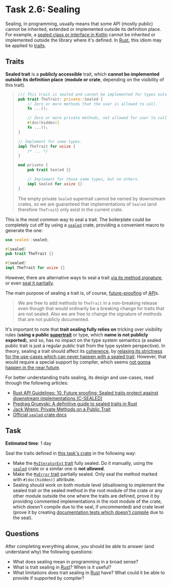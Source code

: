 Task 2.6: Sealing
=================

Sealing, in programming, usually means that some API (mostly public) cannot be inherited, extended or implemented outside its definition place. For example, a [sealed class or interface in Kotlin][1] cannot be inherited or implemented outside the library where it's defined. In [Rust], this idiom may be applied to [traits][2]. 




## Traits

__Sealed trait__ is a __publicly accessible__ trait, which __cannot be implemented outside its definition place__ (__module or crate__, depending on the visibility of this trait).

> ```rust
> /// This trait is sealed and cannot be implemented for types outside this crate.
> pub trait TheTrait: private::Sealed {
>     // Zero or more methods that the user is allowed to call.
>     fn ...();
>
>     // Zero or more private methods, not allowed for user to call.
>     #[doc(hidden)]
>     fn ...();
> }
>
> // Implement for some types.
> impl TheTrait for usize {
>     /* ... */
> }
>
> mod private {
>     pub trait Sealed {}
>
>     // Implement for those same types, but no others.
>     impl Sealed for usize {}
> }
> ```
> The empty private `Sealed` supertrait cannot be named by downstream crates, so we are guaranteed that implementations of `Sealed` (and therefore `TheTrait`) only exist in the current crate.

This is the most common way to seal a trait. The boilerplate could be completely cut off by using a [`sealed`] crate, providing a convenient macro to generate the one:
```rust
use sealed::sealed;

#[sealed]
pub trait TheTrait {}

#[sealed]
impl TheTrait for usize {}
```

However, there are alternative ways to seal a trait [via its method signature][5], or even [seal it partially][6].

The main purpose of sealing a trait is, of course, [future-proofing][7] of [API]s.

> We are free to add methods to `TheTrait` in a non-breaking release even though that would ordinarily be a breaking change for traits that are not sealed. Also we are free to change the signature of methods that are not publicly documented.

It's important to note that __trait sealing fully relies on__ tricking over visibility rules (__using a public [supertrait][8]__ or type, which __name is not publicly exported__), and so, has no impact on the type system semantics (a sealed public trait is just a regular public trait from the type system perspective). In theory, sealing a trait should affect its [coherence][9], by [relaxing its strictness for the use-cases which can never happen with a sealed trait][10]. However, that would require a special support by compiler, which seems [not gonna happen in the near future][11].

For better understanding traits sealing, its design and use-cases, read through the following articles:
- [Rust API Guidelines: 10. Future proofing: Sealed traits protect against downstream implementations (C-SEALED)][3]
- [Predrag Gruevski: A definitive guide to sealed traits in Rust][4]
- [Jack Wrenn: Private Methods on a Public Trait][13]
- [Official `sealed` crate docs][`sealed`]




## Task

__Estimated time__: 1 day




Seal the traits defined in [this task's crate](src/lib.rs) in the following way:
- Make the [`MyIteratorExt` trait](src/my_iterator_ext.rs) fully sealed. Do it manually, using the [`sealed`] crate or a similar one is __not allowed__.
- Make the [`MyError` trait](src/my_error.rs) partially sealed. Only seal the method marked with `#[doc(hidden)]` attribute.
- Sealing should work on both module level (disallowing to implement the sealed trait or the sealed method in the root module of the crate or any other module outside the one where the traits are defined, prove it by providing commented implementations in the root module of the crate, which doesn't compile due to the seal, if uncommented) and crate level (prove it by creating [documentation tests which doesn't compile][12] due to the seal).




## Questions

After completing everything above, you should be able to answer (and understand why) the following questions:
- What does sealing mean in programming in a broad sense?
- What is trait sealing in [Rust]? When is it useful?
- What limitations does trait sealing in [Rust] have? What could it be able to provide if supported by compiler?




[`sealed`]: https://docs.rs/sealed
[API]: https://en.wikipedia.org/wiki/API
[Rust]: https://www.rust-lang.org

[1]: https://kotlinlang.org/docs/sealed-classes.html
[2]: https://doc.rust-lang.org/book/ch10-02-traits.html
[3]: https://rust-lang.github.io/api-guidelines/future-proofing.html#sealed-traits-protect-against-downstream-implementations-c-sealed
[4]: https://predr.ag/blog/definitive-guide-to-sealed-traits-in-rust
[5]: https://predr.ag/blog/definitive-guide-to-sealed-traits-in-rust#sealing-traits-via-method-signatures
[6]: https://predr.ag/blog/definitive-guide-to-sealed-traits-in-rust#partially-sealed-traits
[7]: https://en.wikipedia.org/wiki/Future-proof
[8]: https://doc.rust-lang.org/reference/items/traits.html#supertraits
[9]: https://doc.rust-lang.org/reference/items/implementations.html#trait-implementation-coherence
[10]: https://stackoverflow.com/questions/50012745/is-there-a-way-to-tell-the-compiler-that-nobody-will-implement-a-trait-for-a-ref
[11]: https://internals.rust-lang.org/t/sealed-traits/16797
[12]: https://doc.rust-lang.org/rustdoc/write-documentation/documentation-tests.html#attributes
[13]: https://jack.wrenn.fyi/blog/private-trait-methods
